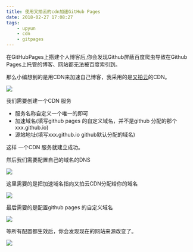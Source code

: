 ```yaml
---
title: 使用又拍云的cdn加速GitHub Pages
date: 2018-02-27 17:08:27
tags:
    - upyun
    - cdn
    - gitpages
---
```




在GitHubPages上搭建个人博客后,你会发现Github屏蔽百度爬虫导致在Github Pages上托管的博客、网站都无法被百度索引到。

那么小编想到的是用CDN来加速自己博客，我采用的是[又拍云](https://www.upyun.com/)的CDN。

![](http://ob5tof7al.bkt.clouddn.com/18-2-27/33066863.jpg)

我们需要创建一个CDN 服务

- 服务名称自定义一个唯一的即可
- 加速域名(填写github pages 的自定义域名，并不是github 分配的那个 xxx.github.io)
- 源站地址(填写xxx.github.io github默认分配的域名)

这样 一个CDN 服务就建立成功。

然后我们需要配置自己的域名的DNS

![](http://ob5tof7al.bkt.clouddn.com/18-2-27/61176403.jpg)

这里需要的是把加速域名指向又拍云CDN分配给你的域名

![](http://ob5tof7al.bkt.clouddn.com/18-2-27/44600514.jpg)

最后需要的是配置github pages 的自定义域名

![](http://ob5tof7al.bkt.clouddn.com/18-2-27/58301774.jpg)

等所有配置都生效后，你会发现现在的网站来源改变了。

![](http://ob5tof7al.bkt.clouddn.com/18-2-27/22797715.jpg)